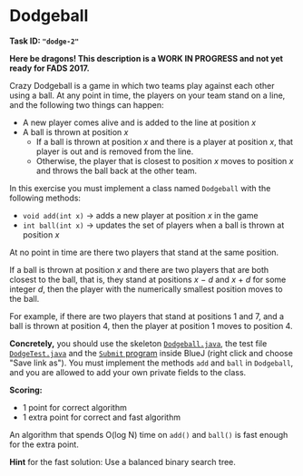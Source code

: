 Dodgeball
=========

**Task ID: `"dodge-2"`**

**Here be dragons! This description is a WORK IN PROGRESS and not yet ready for FADS 2017.**

Crazy Dodgeball is a game in which two teams play against each other using a ball.
At any point in time, the players on your team stand on a line,
and the following two things can happen:

* A new player comes alive and is added to the line at position *x*
* A ball is thrown at position *x*
  * If a ball is thrown at position *x* and there is a player at position *x*,
    that player is out and is removed from the line.
  * Otherwise, the player that is closest to position *x* moves to position *x*
    and throws the ball back at the other team.

In this exercise you must implement a class named `Dodgeball`
with the following methods:

* `void add(int x)` -> adds a new player at position *x* in the game
* `int ball(int x)` -> updates the set of players when a ball is thrown at position *x*

At no point in time are there two players that stand at the same position.

If a ball is thrown at position *x* and there are two players that are both closest to the ball,
that is, they stand at positions *x* − *d* and *x* + *d* for some integer *d*,
then the player with the numerically smallest position moves to the ball.

For example, if there are two players that stand at positions 1 and 7,
and a ball is thrown at position 4, then the player at position 1 moves to position 4.

**Concretely,** you should use the skeleton
<a href="https://github.com/Mortal/csaudk-submitj/raw/master/tasks/dodge/Dodgeball.java">
`Dodgeball.java`</a>,
the test file
<a href="https://github.com/Mortal/csaudk-submitj/raw/master/tasks/dodge/DodgeTest.java">
`DodgeTest.java`</a>
and the
<a href="https://github.com/Mortal/csaudk-submitj/raw/master/Submit.java">
`Submit` program</a>
inside BlueJ (right click and choose "Save link as").
You must implement the methods `add` and `ball` in `Dodgeball`,
and you are allowed to add your own private fields to the class.

**Scoring:**

  * 1 point for correct algorithm
  * 1 extra point for correct and fast algorithm

An algorithm that spends O(log N) time on `add()` and `ball()`
is fast enough for the extra point.

**Hint** for the fast solution: Use a balanced binary search tree.
